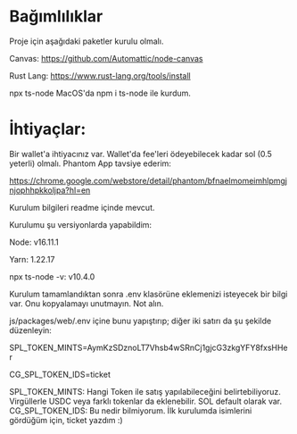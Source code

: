 # Bağımlılıklar

Proje için aşağıdaki paketler kurulu olmalı. 

Canvas: 
https://github.com/Automattic/node-canvas 

Rust Lang: 
https://www.rust-lang.org/tools/install

npx ts-node
MacOS'da npm i ts-node ile kurdum.

# İhtiyaçlar: 
Bir wallet'a ihtiyacınız var. Wallet'da fee'leri ödeyebilecek kadar sol (0.5 yeterli) olmalı. 
Phantom App tavsiye ederim: 

https://chrome.google.com/webstore/detail/phantom/bfnaelmomeimhlpmgjnjophhpkkoljpa?hl=en

Kurulum bilgileri readme içinde mevcut. 

Kurulumu şu versiyonlarda yapabildim:

Node: v16.11.1 

Yarn: 1.22.17 

npx ts-node -v: v10.4.0


Kurulum tamamlandıktan sonra .env klasörüne eklemenizi isteyecek bir bilgi var. Onu kopyalamayı unutmayın. Not alın. 


js/packages/web/.env içine bunu yapıştırıp; diğer iki satırı da şu şekilde düzenleyin: 

SPL_TOKEN_MINTS=AymKzSDznoLT7Vhsb4wSRnCj1gjcG3zkgYFY8fxsHHer

CG_SPL_TOKEN_IDS=ticket


SPL_TOKEN_MINTS: Hangi Token ile satış yapılabileceğini belirtebiliyoruz. Virgüllerle USDC veya farklı tokenlar da eklenebilir. SOL default olarak var. 
CG_SPL_TOKEN_IDS: Bu nedir bilmiyorum. İlk kurulumda isimlerini gördüğüm için, ticket yazdım :) 


